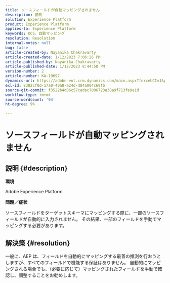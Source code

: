 ```yaml
---
title: ソースフィールドが自動マッピングされません
description: 説明
solution: Experience Platform
product: Experience Platform
applies-to: Experience Platform
keywords: KCS、自動マッピング
resolution: Resolution
internal-notes: null
bug: false
article-created-by: Nayanika Chakravarty
article-created-date: 1/12/2023 7:06:26 PM
article-published-by: Nayanika Chakravarty
article-published-date: 1/12/2023 8:44:58 PM
version-number: 2
article-number: KA-19697
dynamics-url: https://adobe-ent.crm.dynamics.com/main.aspx?forceUCI=1&pagetype=entityrecord&etn=knowledgearticle&id=ac2ee131-ac92-ed11-aad1-6045bd006c82
exl-id: 8382cf0d-17a0-40a8-a24d-d84a004c69fb
source-git-commit: f3522b4d06c57cadac7006723a38a9f713fe9e1d
workflow-type: tm+mt
source-wordcount: '94'
ht-degree: 9%

---
```


# ソースフィールドが自動マッピングされません

## 説明 {#description}


<b>環境</b>

Adobe Experience Platform

<b>問題／症状</b>

ソースフィールドをターゲットスキーマにマッピングする際に、一部のソースフィールドが自動的に入力されません。 その結果、一部のフィールドを手動でマッピングする必要があります。


## 解決策 {#resolution}


一般に、AEP は、フィールドを自動的にマッピングする最善の推測を行おうとしますが、すべてのフィールドで機能する保証はありません。 自動的にマッピングされる場合でも、（必要に応じて）マッピングされたフィールドを手動で確認し、調整することをお勧めします。
